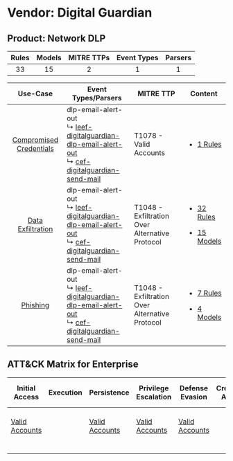Vendor: Digital Guardian
========================
Product: Network DLP
--------------------
| Rules | Models | MITRE TTPs | Event Types | Parsers |
|:-----:|:------:|:----------:|:-----------:|:-------:|
|  33   |   15   |     2      |      1      |    1    |

|                                  Use-Case                                  | Event Types/Parsers                                                                                                                                                                                                                        | MITRE TTP                                          | Content                                                                                                                     |
|:--------------------------------------------------------------------------:| ------------------------------------------------------------------------------------------------------------------------------------------------------------------------------------------------------------------------------------------ | -------------------------------------------------- | --------------------------------------------------------------------------------------------------------------------------- |
| [Compromised Credentials](../../../UseCases/uc_compromised_credentials.md) |  dlp-email-alert-out<br> ↳ [leef-digitalguardian-dlp-email-alert-out](Parsers/parserContent_leef-digitalguardian-dlp-email-alert-out.md)<br> ↳ [cef-digitalguardian-send-mail](Parsers/parserContent_cef-digitalguardian-send-mail.md)<br> | T1078 - Valid Accounts<br>                         | [<ul><li>1 Rules</li></ul>](Rules_Models/r_m_digital_guardian_network_dlp_Compromised_Credentials.md)                       |
|       [Data Exfiltration](../../../UseCases/uc_data_exfiltration.md)       |  dlp-email-alert-out<br> ↳ [leef-digitalguardian-dlp-email-alert-out](Parsers/parserContent_leef-digitalguardian-dlp-email-alert-out.md)<br> ↳ [cef-digitalguardian-send-mail](Parsers/parserContent_cef-digitalguardian-send-mail.md)<br> | T1048 - Exfiltration Over Alternative Protocol<br> | [<ul><li>32 Rules</li></ul><ul><li>15 Models</li></ul>](Rules_Models/r_m_digital_guardian_network_dlp_Data_Exfiltration.md) |
|                [Phishing](../../../UseCases/uc_phishing.md)                |  dlp-email-alert-out<br> ↳ [leef-digitalguardian-dlp-email-alert-out](Parsers/parserContent_leef-digitalguardian-dlp-email-alert-out.md)<br> ↳ [cef-digitalguardian-send-mail](Parsers/parserContent_cef-digitalguardian-send-mail.md)<br> | T1048 - Exfiltration Over Alternative Protocol<br> | [<ul><li>7 Rules</li></ul><ul><li>4 Models</li></ul>](Rules_Models/r_m_digital_guardian_network_dlp_Phishing.md)            |

ATT&CK Matrix for Enterprise
----------------------------
| Initial Access                                                      | Execution | Persistence                                                         | Privilege Escalation                                                | Defense Evasion                                                     | Credential Access | Discovery | Lateral Movement | Collection | Command and Control | Exfiltration                                                                                | Impact |
| ------------------------------------------------------------------- | --------- | ------------------------------------------------------------------- | ------------------------------------------------------------------- | ------------------------------------------------------------------- | ----------------- | --------- | ---------------- | ---------- | ------------------- | ------------------------------------------------------------------------------------------- | ------ |
| [Valid Accounts](https://attack.mitre.org/techniques/T1078)<br><br> |           | [Valid Accounts](https://attack.mitre.org/techniques/T1078)<br><br> | [Valid Accounts](https://attack.mitre.org/techniques/T1078)<br><br> | [Valid Accounts](https://attack.mitre.org/techniques/T1078)<br><br> |                   |           |                  |            |                     | [Exfiltration Over Alternative Protocol](https://attack.mitre.org/techniques/T1048)<br><br> |        |
